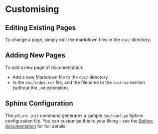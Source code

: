 # Customising

## Editing Existing Pages

To change a page, simply edit the markdown files in the `doc/` directory.

## Adding New Pages

To add a new page of documentation:

 * Add a new Markdown file to the `doc/` directory.
 * In the `doc/index.rst` file, add the filename to the `toctree` section (without the `.md` extension).

## Sphinx Configuration

The `phlink init` command generates a sample `doc/conf.py` Sphinx configuration file.
You can customise this to your liking - see the [Sphinx documentation](https://www.sphinx-doc.org/en/master/usage/configuration.html) for full details.

